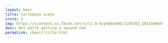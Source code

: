 ```yaml
---
layout: beer
title: Caribbean scene
score: 5
img: https://scontent.xx.fbcdn.net/v/t1.0-0/p480x480/1185783_10151860443868745_1132451963_n.jpg?oh=3f82d3c65bb6b320407812028441c780&oe=58815C81
desc: Not worth getting a second one
permalink: /beer/:title.html
---
```

